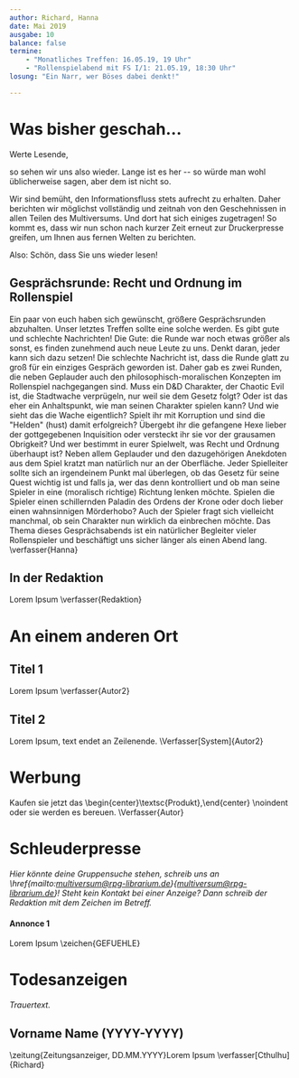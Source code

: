 ```yaml
---
author: Richard, Hanna
date: Mai 2019
ausgabe: 10
balance: false
termine:
    - "Monatliches Treffen: 16.05.19, 19 Uhr"
    - "Rollenspielabend mit FS I/1: 21.05.19, 18:30 Uhr"
losung: "Ein Narr, wer Böses dabei denkt!"

---
```


# Was bisher geschah...
Werte Lesende,

so sehen wir uns also wieder.
Lange ist es her -- so würde man wohl üblicherweise sagen, aber dem ist nicht so.

Wir sind bemüht, den Informationsfluss stets aufrecht zu erhalten.
Daher berichten wir möglichst vollständig und zeitnah von den Geschehnissen in allen Teilen des Multiversums.
Und dort hat sich einiges zugetragen!
So kommt es, dass wir nun schon nach kurzer Zeit erneut zur Druckerpresse greifen, um Ihnen aus fernen Welten zu berichten.

<!--Der schieren Masse wegen können wir aber nicht immer auch von Ihrer Lieblingswelt berichten, seien sie deshalb aber nicht betrübt: Bereits in der nächsten Ausgabe könnte wieder ein entsprechender Artikel veröffentlicht werden.
Und wenn Sie besondere Sehnsucht nach einer Welt verspüren oder einen heißen Tipp für die näcste große Story haben, dann zögern Sie nicht uns zu schreiben.-->

Also: Schön, dass Sie uns wieder lesen!

## Gesprächsrunde: Recht und Ordnung im Rollenspiel
Ein paar von euch haben sich gewünscht, größere Gesprächsrunden abzuhalten. Unser letztes Treffen sollte eine solche werden. Es gibt gute und schlechte Nachrichten! Die Gute: die Runde war noch etwas größer als sonst, es finden zunehmend auch neue Leute zu uns. Denkt daran, jeder kann sich dazu setzen! Die schlechte Nachricht ist, dass die Runde glatt zu groß für ein einziges Gespräch geworden ist. Daher gab es zwei Runden, die neben Geplauder auch den philosophisch-moralischen Konzepten im Rollenspiel nachgegangen sind. Muss ein D&D Charakter, der Chaotic Evil ist, die Stadtwache verprügeln, nur weil sie dem Gesetz folgt? Oder ist das eher ein Anhaltspunkt, wie man seinen Charakter spielen kann? Und wie sieht das die Wache eigentlich? Spielt ihr mit Korruption und sind die "Helden" (hust) damit erfolgreich? Übergebt ihr die gefangene Hexe lieber der gottgegebenen Inquisition oder versteckt ihr sie vor der grausamen Obrigkeit? Und wer bestimmt in eurer Spielwelt, was Recht und Ordnung überhaupt ist?
Neben allem Geplauder und den dazugehörigen Anekdoten aus dem Spiel kratzt man natürlich nur an der Oberfläche. Jeder Spielleiter sollte sich an irgendeinem Punkt mal überlegen, ob das Gesetz für seine Quest wichtig ist und falls ja, wer das denn kontrolliert und ob man seine Spieler in eine (moralisch richtige) Richtung lenken möchte. Spielen die Spieler einen schillernden Paladin des Ordens der Krone oder doch lieber einen wahnsinnigen Mörderhobo? Auch der Spieler fragt sich vielleicht manchmal, ob sein Charakter nun wirklich da einbrechen möchte. Das Thema dieses Gesprächsabends ist ein natürlicher Begleiter vieler Rollenspieler und beschäftigt uns sicher länger als einen Abend lang.
\verfasser{Hanna}

## In der Redaktion
Lorem Ipsum
\verfasser{Redaktion}

# An einem anderen Ort

## Titel 1
Lorem Ipsum
\verfasser{Autor2}

## Titel 2
Lorem Ipsum, text endet an Zeilenende.
\Verfasser[System]{Autor2}

# Werbung
Kaufen sie jetzt das
\begin{center}\textsc{Produkt},\end{center} \noindent oder sie werden es bereuen.
\Verfasser{Autor}

# Schleuderpresse
*Hier könnte deine Gruppensuche stehen, schreib uns an \href{mailto:multiversum@rpg-librarium.de}{multiversum@rpg-librarium.de}! Steht kein Kontakt bei einer Anzeige? Dann schreib der Redaktion mit dem Zeichen im Betreff.*

#### Annonce 1
Lorem Ipsum
\zeichen{GEFUEHLE}

# Todesanzeigen
*Trauertext.*

## Vorname Name (YYYY-YYYY)
\zeitung{Zeitungsanzeiger, DD.MM.YYYY}Lorem Ipsum
\verfasser[Cthulhu]{Richard}
